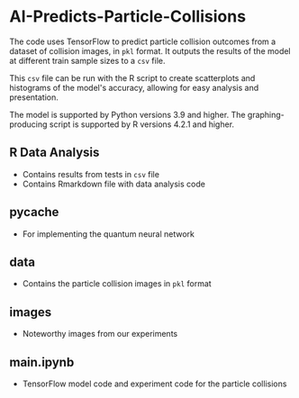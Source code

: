 # AI-Predicts-Particle-Collisions

The code uses TensorFlow to predict particle collision outcomes from a dataset of collision images, in `pkl` format. It outputs the results of the model at different train sample sizes to a `csv` file. 

This `csv` file can be run with the R script to create scatterplots and histograms of the model's accuracy, allowing for easy analysis and presentation. 

The model is supported by Python versions 3.9 and higher. The graphing-producing script is supported by R versions 4.2.1 and higher. 

## R Data Analysis
* Contains results from tests in `csv` file
* Contains Rmarkdown file with data analysis code

## __pycache__
* For implementing the quantum neural network

## data
* Contains the particle collision images in `pkl` format

## images
* Noteworthy images from our experiments

## main.ipynb
* TensorFlow model code and experiment code for the particle collisions
